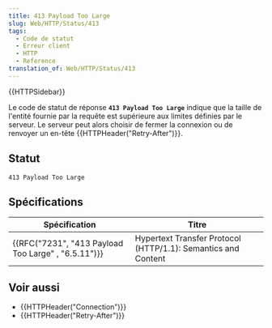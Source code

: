 ```yaml
---
title: 413 Payload Too Large
slug: Web/HTTP/Status/413
tags:
  - Code de statut
  - Erreur client
  - HTTP
  - Reference
translation_of: Web/HTTP/Status/413
---
```

{{HTTPSidebar}}

Le code de statut de réponse **`413 Payload Too Large`** indique que la taille de l'entité fournie par la requête est supérieure aux limites définies par le serveur. Le serveur peut alors choisir de fermer la connexion ou de renvoyer un en-tête {{HTTPHeader("Retry-After")}}.

## Statut

    413 Payload Too Large

## Spécifications

| Spécification                                                        | Titre                                                         |
| -------------------------------------------------------------------- | ------------------------------------------------------------- |
| {{RFC("7231", "413 Payload Too Large" , "6.5.11")}} | Hypertext Transfer Protocol (HTTP/1.1): Semantics and Content |

## Voir aussi

- {{HTTPHeader("Connection")}}
- {{HTTPHeader("Retry-After")}}
